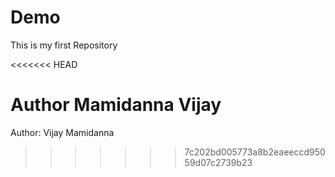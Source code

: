 # Demo
This is my first Repository

<<<<<<< HEAD

Author Mamidanna Vijay
=======
Author: Vijay Mamidanna
>>>>>>> 7c202bd005773a8b2eaeeccd95059d07c2739b23
